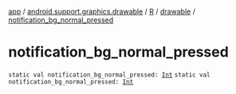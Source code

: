 [app](../../../index.md) / [android.support.graphics.drawable](../../index.md) / [R](../index.md) / [drawable](index.md) / [notification_bg_normal_pressed](.)

# notification_bg_normal_pressed

`static val notification_bg_normal_pressed: `[`Int`](https://kotlinlang.org/api/latest/jvm/stdlib/kotlin/-int/index.html)
`static val notification_bg_normal_pressed: `[`Int`](https://kotlinlang.org/api/latest/jvm/stdlib/kotlin/-int/index.html)